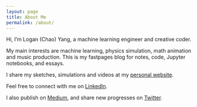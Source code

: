 ```yaml
---
layout: page
title: About Me
permalink: /about/
---
```


Hi, I’m Logan (Chao) Yang, a machine learning engineer and creative coder.

My main interests are machine learning, physics simulation, math animation and music production.
This is my fastpages blog for notes, code, Jupyter notebooks, and essays.

I share my sketches, simulations and videos at my [personal website](http://logancyang.com).

Feel free to connect with me on [LinkedIn](https://www.linkedin.com/in/loganyang).

I also publish on [Medium](https://medium.com/@loganyang), and share new progresses on [Twitter](https://www.twitter.com/logancyang).
